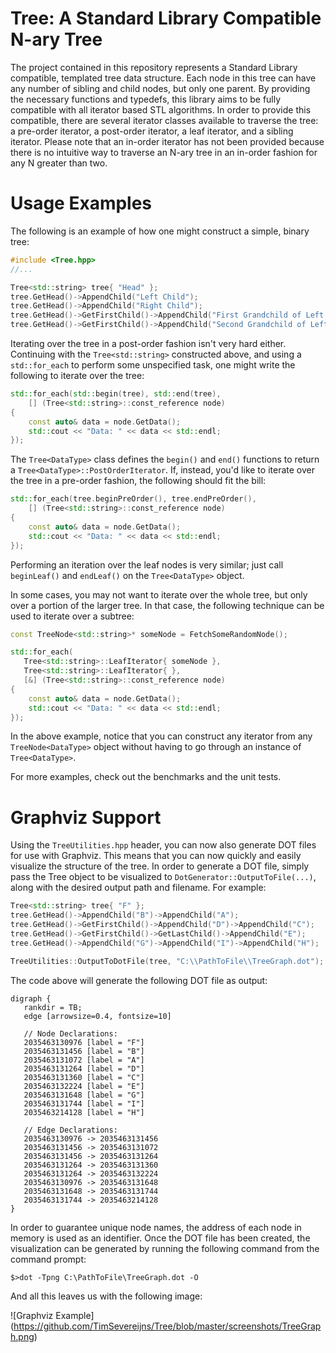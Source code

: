 # Tree: A Standard Library Compatible N-ary Tree

The project contained in this repository represents a Standard Library compatible, templated tree data structure. Each node in this tree can have any number of sibling and child nodes, but only one parent. By providing the necessary functions and typedefs, this library aims to be fully compatible with all iterator based STL algorithms. In order to provide this compatible, there are several iterator classes available to traverse the tree: a pre-order iterator, a post-order iterator, a leaf iterator, and a sibling iterator. Please note that an in-order iterator has not been provided because there is no intuitive way to traverse an N-ary tree in an in-order fashion for any N greater than two.

# Usage Examples

The following is an example of how one might construct a simple, binary tree:

```C++
#include <Tree.hpp>
//...

Tree<std::string> tree{ "Head" };
tree.GetHead()->AppendChild("Left Child");
tree.GetHead()->AppendChild("Right Child");
tree.GetHead()->GetFirstChild()->AppendChild("First Grandchild of Left Child");
tree.GetHead()->GetFirstChild()->AppendChild("Second Grandchild of Left Child");
```

Iterating over the tree in a post-order fashion isn't very hard either. Continuing with the `Tree<std::string>` constructed above, and using a `std::for_each` to perform some unspecified task, one might write the following to iterate over the tree:

```C++
std::for_each(std::begin(tree), std::end(tree),
	[] (Tree<std::string>::const_reference node)
{
	const auto& data = node.GetData();
	std::cout << "Data: " << data << std::endl;
});
```

The `Tree<DataType>` class defines the `begin()` and `end()` functions to return a `Tree<DataType>::PostOrderIterator`. If, instead, you'd like to iterate over the tree in a pre-order fashion, the following should fit the bill:

```C++
std::for_each(tree.beginPreOrder(), tree.endPreOrder(),
	[] (Tree<std::string>::const_reference node)
{
	const auto& data = node.GetData();
	std::cout << "Data: " << data << std::endl;
});
```

Performing an iteration over the leaf nodes is very similar; just call `beginLeaf()` and `endLeaf()` on the `Tree<DataType>` object.

In some cases, you may not want to iterate over the whole tree, but only over a portion of the larger tree. In that case, the following technique can be used to iterate over a subtree:

```C++
const TreeNode<std::string>* someNode = FetchSomeRandomNode();

std::for_each(
   Tree<std::string>::LeafIterator{ someNode },
   Tree<std::string>::LeafIterator{ },
   [&] (Tree<std::string>::const_reference node)
{
	const auto& data = node.GetData();
	std::cout << "Data: " << data << std::endl;
});
```

In the above example, notice that you can construct any iterator from any `TreeNode<DataType>` object without having to go through an instance of `Tree<DataType>`.

For more examples, check out the benchmarks and the unit tests.

# Graphviz Support

Using the `TreeUtilities.hpp` header, you can now also generate DOT files for use with Graphviz. This means that you can now quickly and easily visualize the structure of the tree. In order to generate a DOT file, simply pass the Tree object to be visualized to `DotGenerator::OutputToFile(...)`, along with the desired output path and filename. For example:

```C++
Tree<std::string> tree{ "F" };
tree.GetHead()->AppendChild("B")->AppendChild("A");
tree.GetHead()->GetFirstChild()->AppendChild("D")->AppendChild("C");
tree.GetHead()->GetFirstChild()->GetLastChild()->AppendChild("E");
tree.GetHead()->AppendChild("G")->AppendChild("I")->AppendChild("H");

TreeUtilities::OutputToDotFile(tree, "C:\\PathToFile\\TreeGraph.dot");
```

The code above will generate the following DOT file as output:

```
digraph {
   rankdir = TB;
   edge [arrowsize=0.4, fontsize=10]
   
   // Node Declarations:
   2035463130976 [label = "F"]
   2035463131456 [label = "B"]
   2035463131072 [label = "A"]
   2035463131264 [label = "D"]
   2035463131360 [label = "C"]
   2035463132224 [label = "E"]
   2035463131648 [label = "G"]
   2035463131744 [label = "I"]
   2035463214128 [label = "H"]
   
   // Edge Declarations:
   2035463130976 -> 2035463131456
   2035463131456 -> 2035463131072
   2035463131456 -> 2035463131264
   2035463131264 -> 2035463131360
   2035463131264 -> 2035463132224
   2035463130976 -> 2035463131648
   2035463131648 -> 2035463131744
   2035463131744 -> 2035463214128
}
```

In order to guarantee unique node names, the address of each node in memory is used as an identifier. Once the DOT file has been created, the visualization can be generated by running the following command from the command prompt:

```
$>dot -Tpng C:\PathToFile\TreeGraph.dot -O
```

And all this leaves us with the following image:

![Graphviz Example]
(https://github.com/TimSevereijns/Tree/blob/master/screenshots/TreeGraph.png)
